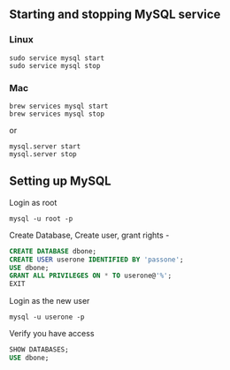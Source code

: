 ## Starting and stopping MySQL service

### Linux

```shell
sudo service mysql start
sudo service mysql stop
```

### Mac

```shell
brew services mysql start
brew services mysql stop
```

or

```shell
mysql.server start
mysql.server stop
```


## Setting up MySQL

Login as root

```shell
mysql -u root -p
```

Create Database, Create user, grant rights -

```sql
CREATE DATABASE dbone;
CREATE USER userone IDENTIFIED BY 'passone';
USE dbone;
GRANT ALL PRIVILEGES ON * TO userone@'%';
EXIT
```

Login as the new user

```shell
mysql -u userone -p
```

Verify you have access

```sql
SHOW DATABASES;
USE dbone;
```